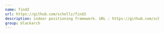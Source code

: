 ```yaml
---
name: find3
url: https://github.com/schollz/find3
description: indoor positioning framework. URL : https://github.com/schollz/find3 Groups : blackarch blackarch-misc
group: blackarch
---
```

